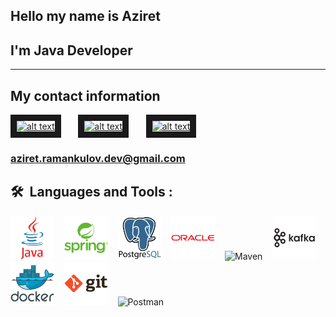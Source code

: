 ## Hello my name is Aziret

## I'm Java Developer

---

## My contact information

<div align="left">
    <a href="https://www.linkedin.com/in/aziret-ramankulov/"> <img src="https://upload.wikimedia.org/wikipedia/commons/thumb/c/ca/LinkedIn_logo_initials.png/768px-LinkedIn_logo_initials.png"
        alt="alt text" width="50" height="50" border="10"/></a>
    &nbsp;&nbsp;&nbsp;&nbsp;&nbsp;
    <a href="https://www.instagram.com/smth_69/"> <img src="https://upload.wikimedia.org/wikipedia/commons/thumb/a/a5/Instagram_icon.png/2048px-Instagram_icon.png"
        alt="alt text" width="50" height="50" border="10"/></a>
    &nbsp;&nbsp;&nbsp;&nbsp;&nbsp;
    <a href="https://t.me/xAziretx"> <img src="https://upload.wikimedia.org/wikipedia/commons/thumb/8/83/Telegram_2019_Logo.svg/1024px-Telegram_2019_Logo.svg.png"
        alt="alt text" width="50" height="50" border="10"/></a>
</div>

### aziret.ramankulov.dev@gmail.com

## 🛠 &nbsp;Languages and Tools :

<p>
<img src="https://github.com/devicons/devicon/blob/master/icons/java/java-original-wordmark.svg" title="Java" alt="Java" width="70" height="70"/>&nbsp;&nbsp;&nbsp; 
<img src="https://github.com/devicons/devicon/blob/master/icons/spring/spring-original-wordmark.svg" title="Spring" alt="Spring" width="70" height="70"/>&nbsp;&nbsp;&nbsp;
<img src="https://github.com/devicons/devicon/blob/master/icons/postgresql/postgresql-original-wordmark.svg" title="postgresql"  alt="postgresql" width="70" height="70"/>&nbsp;&nbsp;&nbsp;
<img src="https://github.com/devicons/devicon/blob/master/icons/oracle/oracle-original.svg" title="Oracle"  alt="Oracle" width="70" height="70"/>&nbsp;&nbsp;&nbsp;
<img src="https://upload.wikimedia.org/wikipedia/commons/thumb/5/52/Apache_Maven_logo.svg/1280px-Apache_Maven_logo.svg.png" title="Maven" alt="Maven" width="140" height="70"/>&nbsp;&nbsp;&nbsp;
<img src="https://github.com/devicons/devicon/blob/master/icons/apachekafka/apachekafka-original-wordmark.svg" title="ApacheKafka" alt="ApacheKafka" width="70" height="70"/>&nbsp;&nbsp;&nbsp;
<img src="https://github.com/devicons/devicon/blob/master/icons/docker/docker-original-wordmark.svg" title="Docker" alt="Docker" width="70" height="70"/>&nbsp;&nbsp;&nbsp;
<img src="https://github.com/devicons/devicon/blob/master/icons/git/git-original-wordmark.svg" title="Git" alt="Git" width="70" height="70"/>&nbsp;&nbsp;&nbsp; 
<img src="https://www.vectorlogo.zone/logos/getpostman/getpostman-icon.svg" title="Postman"  alt="Postman" width="70" height="70"/>&nbsp;&nbsp;&nbsp;  
</p>
